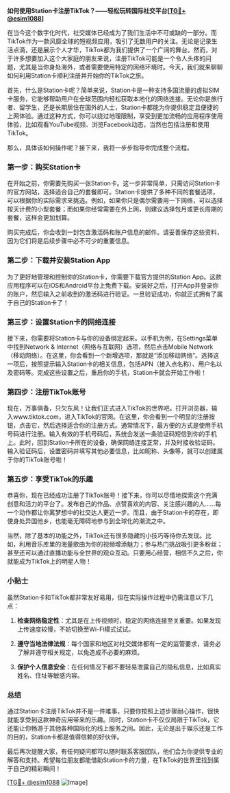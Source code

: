 **如何使用Station卡注册TikTok？——轻松玩转国际社交平台[[TG💪+ @esim1088](https://t.me/s/esim1088)]**

在当今这个数字化时代，社交媒体已经成为了我们生活中不可或缺的一部分。而TikTok作为一款风靡全球的短视频应用，吸引了无数用户的关注。无论是记录生活点滴，还是展示个人才华，TikTok都为我们提供了一个广阔的舞台。然而，对于许多想要加入这个大家庭的朋友来说，注册TikTok可能是一个令人头疼的问题，尤其是当你身处海外，或者需要使用特定的网络环境时。今天，我们就来聊聊如何利用Station卡顺利注册并开始你的TikTok之旅。

首先，什么是Station卡呢？简单来说，Station卡是一种支持多国流量的虚拟SIM卡服务，它能够帮助用户在全球范围内轻松获取本地化的网络连接。无论你是旅行者、留学生，还是长期居住在国外的人士，Station卡都能为你提供稳定且便捷的上网体验。通过这种方式，你可以绕过地理限制，享受到更加流畅的应用程序使用体验，比如观看YouTube视频、浏览Facebook动态，当然也包括注册和使用TikTok。

那么，具体该如何操作呢？接下来，我将一步步指导你完成整个流程。

### 第一步：购买Station卡

在开始之前，你需要先购买一张Station卡。这一步非常简单，只需访问Station卡的官方网站，选择适合自己的套餐即可。Station卡提供了多种不同的套餐选项，可以根据你的实际需求来挑选。例如，如果你只是偶尔需要用一下网络，可以选择按天计费的小型套餐；而如果你经常需要在外上网，则建议选择包月或更长周期的套餐，这样会更加划算。

购买完成后，你会收到一封包含激活码和账户信息的邮件。请妥善保存这些资料，因为它们将是后续步骤中必不可少的重要信息。

### 第二步：下载并安装Station App

为了更好地管理和控制你的Station卡，你需要下载官方提供的Station App。这款应用程序可以在iOS和Android平台上免费下载。安装好之后，打开App并登录你的账户，然后输入之前收到的激活码进行验证。一旦验证成功，你就正式拥有了属于自己的Station卡了！

### 第三步：设置Station卡的网络连接

接下来，你需要将Station卡与你的设备绑定起来。以手机为例，在Settings菜单中找到Network & Internet（网络与互联网）选项，然后点击Mobile Network（移动网络）。在这里，你会看到一个新增选项，那就是“添加移动网络”。选择这一项后，按照提示输入Station卡的相关信息，包括APN（接入点名称）、用户名以及密码等。完成这些设置之后，重启你的手机，Station卡就会开始工作啦！

### 第四步：注册TikTok账号

现在，万事俱备，只欠东风！让我们正式进入TikTok的世界吧。打开浏览器，输入www.tiktok.com，进入TikTok的官网。在这里，你会看到一个明显的注册按钮，点击它，然后选择适合你的注册方式。通常情况下，最方便的方式是使用手机号码进行注册。输入有效的手机号码后，系统会发送一条验证码短信到你的手机上。此时，回到Station卡所在的设备，确保网络连接正常，并及时接收验证码。输入验证码后，设置密码并填写其他必要信息，比如昵称、头像等，就可以创建属于你的TikTok账号啦！

### 第五步：享受TikTok的乐趣

恭喜你，现在已经成功注册了TikTok账号！接下来，你可以尽情地探索这个充满创意和活力的平台了。发布自己的作品、点赞喜欢的内容、关注感兴趣的人……每一个动作都让你离梦想中的社交达人更近一步。而且，由于Station卡的存在，即使身处异国他乡，也能毫无障碍地参与到全球化的潮流之中。

当然，除了基本的功能之外，TikTok还有很多隐藏的小技巧等待你去发现。比如，利用音乐库里的海量歌曲为你的视频增添魅力；参与热门挑战吸引更多粉丝；甚至还可以通过直播功能与全世界的观众互动。只要用心经营，相信不久之后，你就能成为TikTok上的明星人物！

### 小贴士

虽然Station卡和TikTok都非常友好易用，但在实际操作过程中仍需注意以下几点：

1. **检查网络稳定性**：尤其是在上传视频时，稳定的网络连接至关重要。如果发现上传速度较慢，不妨切换至Wi-Fi模式试试。
   
2. **遵守当地法律法规**：每个国家和地区对社交媒体都有一定的监管要求，请务必了解并遵守相关规定，以免造成不必要的麻烦。
   
3. **保护个人信息安全**：在任何情况下都不要轻易泄露自己的隐私信息，比如真实姓名、住址等敏感内容。

### 总结

通过Station卡注册TikTok并不是一件难事，只要你按照上述步骤耐心操作，很快就能享受到这款神奇应用带来的乐趣。同时，Station卡不仅仅局限于TikTok，它还能让你畅游于其他各种国际化的线上服务之间。因此，无论是出于娱乐还是工作的目的，Station卡都是值得信赖的好伙伴。

最后再次提醒大家，有任何疑问都可以随时联系客服团队，他们会为你提供专业的解答和支持。希望每位朋友都能借助Station卡的力量，在TikTok的世界里找到属于自己的精彩瞬间！

[[TG💪+ @esim1088](https://t.me/s/esim1088) ![Image](https://i.postimg.cc/4NQfJmqS/Snipaste-2025-05-13-00-14-12.png)]